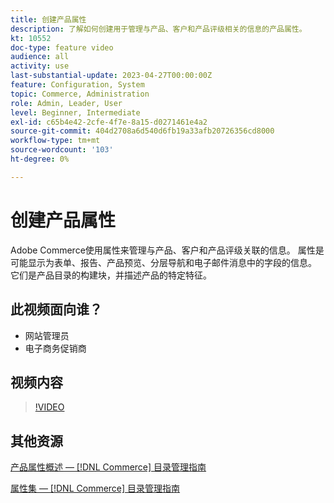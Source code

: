 ```yaml
---
title: 创建产品属性
description: 了解如何创建用于管理与产品、客户和产品评级相关的信息的产品属性。
kt: 10552
doc-type: feature video
audience: all
activity: use
last-substantial-update: 2023-04-27T00:00:00Z
feature: Configuration, System
topic: Commerce, Administration
role: Admin, Leader, User
level: Beginner, Intermediate
exl-id: c65b4e42-2cfe-4f7e-8a15-d0271461e4a2
source-git-commit: 404d2708a6d540d6fb19a33afb20726356cd8000
workflow-type: tm+mt
source-wordcount: '103'
ht-degree: 0%

---
```


# 创建产品属性

Adobe Commerce使用属性来管理与产品、客户和产品评级关联的信息。 属性是可能显示为表单、报告、产品预览、分层导航和电子邮件消息中的字段的信息。 它们是产品目录的构建块，并描述产品的特定特征。

## 此视频面向谁？

- 网站管理员
- 电子商务促销商

## 视频内容

>[!VIDEO](https://video.tv.adobe.com/v/343749?quality=12&learn=on)

## 其他资源

[产品属性概述 —  [!DNL Commerce] 目录管理指南](https://experienceleague.adobe.com/docs/commerce-admin/catalog/product-attributes/product-attributes.html?lang=zh-Hans)

[属性集 —  [!DNL Commerce] 目录管理指南](https://experienceleague.adobe.com/docs/commerce-admin/catalog/product-attributes/create/attribute-sets.html?lang=zh-Hans)
